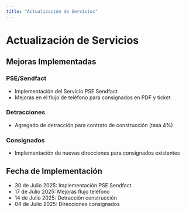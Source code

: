 ```yaml
---
title: "Actualización de Servicios"
---
```


# Actualización de Servicios

## Mejoras Implementadas

### PSE/Sendfact
- Implementación del Servicio PSE Sendfact
- Mejoras en el flujo de teléfono para consignados en PDF y ticket

### Detracciones
- Agregado de detracción para contrato de construcción (tasa 4%)

### Consignados
- Implementación de nuevas direcciones para consignados existentes

## Fecha de Implementación
- 30 de Julio 2025: Implementación PSE Sendfact
- 17 de Julio 2025: Mejoras flujo teléfono
- 14 de Julio 2025: Detracción construcción
- 04 de Julio 2025: Direcciones consignados